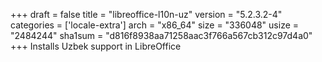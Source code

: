 +++
draft = false
title = "libreoffice-l10n-uz"
version = "5.2.3.2-4"
categories = ['locale-extra']
arch = "x86_64"
size = "336048"
usize = "2484244"
sha1sum = "d816f8938aa71258aac3f766a567cb312c97d4a0"
+++
Installs Uzbek support in LibreOffice